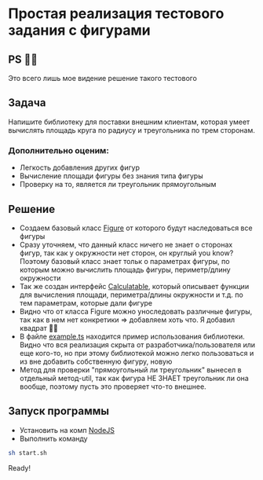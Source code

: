 # Простая реализация тестового задания с фигурами

## PS 🤷‍♀️
Это всего лишь мое видение решение такого тестового

## Задача
Напишите библиотеку для поставки внешним клиентам, которая умеет вычислять площадь круга по радиусу и треугольника по трем сторонам.
<br>
### Дополнительно оценим: 
- Легкость добавления других фигур
- Вычисление площади фигуры без знания типа фигуры 
- Проверку на то, является ли треугольник прямоугольным

## Решение
- Создаем базовый класс [Figure](./src/figures.libs.ts) от которого будут наследоваться все фигуры
- Сразу уточняем, что данный класс ничего не знает о сторонах фигур, так как у окружности нет сторон, он круглый you know? Поэтому базовый класс знает тольк о параметрах фигуры, по которым можно вычислить площадь фигуры, периметр/длину окружности
- Так же создан интерфейс [Calculatable](./src/figures.libs.ts), который описывает функции для вычисления площади, периметра/длины окружности и т.д. по тем параметрам, которые дали фигуре
- Видно что от класса Figure можно уноследовать различные фигуры, так как в нем нет конкретики => добавляем хоть что. Я добавил квадрат 🤷‍♀️
- В файле [example.ts](./src/example.ts) находится пример использования библиотеки. Видно что вся реализация скрыта от разработчика/пользователя или еще кого-то, но при этому библиотекой можно легко пользоваться и из вне добавить собственную фигуру, новую
- Метод для проверки "прямоугольный ли треугольник" вынесел в отдельный метод-util, так как фигура НЕ ЗНАЕТ треугольник ли она вообще, поэтому пусть это проверяет что-то внешнее.

## Запуск программы
- Установить на комп [NodeJS](https://nodejs.org/en)
- Выполнить команду
```bash
sh start.sh
```

Ready!
